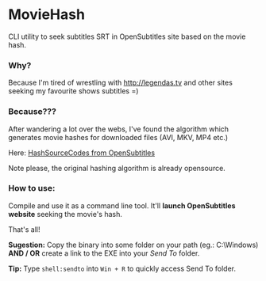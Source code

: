 # MovieHash
CLI utility to seek subtitles SRT in OpenSubtitles site based on the movie hash.

### Why?
Because I'm tired of wrestling with http://legendas.tv and other sites seeking my favourite shows subtitles =)

### Because???
After wandering a lot over the webs, I've found the algorithm which generates movie hashes for downloaded files (AVI, MKV, MP4 etc.)

Here: [HashSourceCodes from OpenSubtitles](http://trac.opensubtitles.org/projects/opensubtitles/wiki/HashSourceCodes)

Note please, the original hashing algorithm is already opensource.

### How to use:
Compile and use it as a command line tool. It'll **launch OpenSubtitles website** seeking the movie's hash.

That's all!

**Sugestion:** 
Copy the binary into some folder on your path (eg.: C:\Windows) **AND / OR** create a link to the EXE into your *Send To* folder.

**Tip:** Type `shell:sendto` into `Win + R` to quickly access Send To folder.
